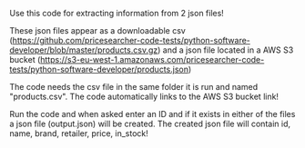Use this code for extracting information from 2 json files!

These json files appear as a downloadable csv (https://github.com/pricesearcher-code-tests/python-software-developer/blob/master/products.csv.gz) and a json file located in a AWS S3 bucket (https://s3-eu-west-1.amazonaws.com/pricesearcher-code-tests/python-software-developer/products.json)

The code needs the csv file in the same folder it is run and named "products.csv". The code automatically links to the AWS S3 bucket link!

Run the code and when asked enter an ID and if it exists in either of the files a json file (output.json) will be created. The created json file will contain id, name, brand, retailer, price, in_stock!
